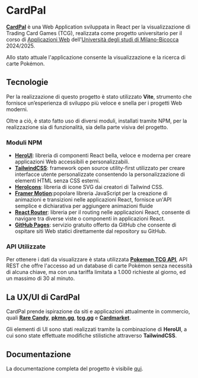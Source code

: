 # CardPal
<a href="https://riccardofrighi.github.io/cardpal"><b>CardPal</b></a> 
è una Web Application sviluppata in React per la visualizzazione di Trading Card Games
(TCG), realizzata come progetto universitario per il corso di 
<a rel="nofollow" href="https://elearning.unimib.it/course/info.php?id=57873#it">Applicazioni Web</a>
dell'<a rel="nofollow" href="https://www.unimib.it/">Università degli studi di Milano-Bicocca</a> 
2024/2025.

Allo stato attuale l'applicazione consente la visualizzazione e la ricerca di carte Pokémon.

## Tecnologie

Per la realizzazione di questo progetto è stato utilizzato <b>Vite</b>, strumento
che fornisce un’esperienza di sviluppo più veloce e snella per i progetti Web moderni.

Oltre a ciò, è stato fatto uso di diversi moduli, installati tramite NPM, per la realizzazione
sia di funzionalità, sia della parte visiva del progetto.

### Moduli NPM
- <a rel="nofollow" href="https://www.heroui.com"><b>HeroUI</b></a>: libreria di componenti React bella, veloce e moderna per creare applicazioni Web accessibili e personalizzabili.
- <a rel="nofollow" href="https://tailwindcss.com"><b>TailwindCSS</b></a>: framework open source utility-first utilizzato per creare interfacce utente personalizzate consentendo la personalizzazione di elementi HTML senza CSS esterni.
- <a rel="nofollow" href="https://heroicons.com"><b>HeroIcons</b></a>: libreria di icone SVG dai creatori di Tailwind CSS.
- <a rel="nofollow" href="https://motion.dev"><b>Framer Motion</b></a>:popolare libreria JavaScript per la creazione di animazioni e transizioni nelle applicazioni React, fornisce un'API semplice e dichiarativa per aggiungere animazioni fluide
- <a rel="nofollow" href="https://reactrouter.com"><b>React Router</b></a>: libreria per il routing nelle applicazioni React, consente di navigare tra diverse viste o componenti in applicazioni React.
- <a rel="nofollow" href="https://pages.github.com/"><b>GitHub Pages</b></a>: servizio gratuito offerto da GitHub che consente di ospitare siti Web statici direttamente dal repository su GitHub.

### API Utilizzate
Per ottenere i dati da visualizzare è stata utilizzata <a href="https://pokemontcg.io"><b>Pokemon TCG API</b></a>, API REST che offre l'accesso ad un database
 di carte Pokémon senza necessità di alcuna chiave, ma con una tariffa limitata a 1.000 richieste al giorno, ed un massimo di 30 al minuto.



## La UX/UI di CardPal
CardPal prende ispirazione da siti e applicazioni attualmente in commercio, 
quali <a href="https://rarecandy.com"><b>Rare Candy</b></a>, 
<a rel="nofollow" href="https://www.pkmn.gg"><b>pkmn.gg</b></a>, 
<a rel="nofollow" href="https://www.tcg.gg/"><b>tcg.gg</b></a> e 
<a rel="nofollow" href="https://www.cardmarket.com/"><b>Cardmarket</b></a>.

Gli elementi di UI sono stati realizzati tramite la combinazione di <b>HeroUI</b>, a cui sono state effettuate modifiche stilistiche attraverso <b>TailwindCSS</b>.

## Documentazione
La documentazione completa del progetto è visibile <a rel="nofollow" href="https://torch-radiator-610.notion.site/cardpal?pvs=73">qui</a>.


